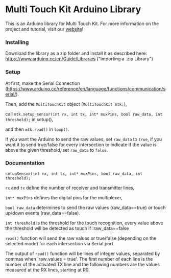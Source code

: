 # Multi Touch Kit Arduino Library

This is an Arduino library for Multi Touch Kit.
For more information on the project and tutorial, visit our [website](https://hci.cs.uni-saarland.de/multi-touch-kit/)!

### Installing

Download the library as a zip folder and install it as described here: 
https://www.arduino.cc/en/Guide/Libraries ("Importing a .zip Library")

### Setup

At first, make the Serial Connection (https://www.arduino.cc/reference/en/language/functions/communication/serial/).

Then, add the `MultiTouchKit` object (`MultiTouchKit mtk;`),

call `mtk.setup_sensor(int rx, int tx, int* muxPins, bool raw_data, int threshold);` in setup(),

and then `mtk.read()` in `loop()`.

If you want the Arduino to send the raw values, set `raw_data` to `true`, if you want it to send true/false for every intersection to indicate if the value is above the given threshold, set `raw_data` to `false`.


### Documentation

`setupSensor(int rx, int tx, int* muxPins, bool raw_data, int threshold);`

`rx` and `tx` define the number of receiver and transmitter lines,

`int* muxPins` defines the digital pins for the multiplexer,

`bool raw_data` determines to send the raw values (raw_data==true) or touch up/down events (raw_data==false).

`int threshold` is the threshold for the touch recognition, every value above the threshold will be detected as touch if :raw_data==false

`read()` function will send the raw values or true/false (depending on the selected mode) for each intersection via Serial port.

The output of `read()` function will be lines of integer values, separated by commas when 'raw_values = true'. The first number of each line is the number of the activated TX line and the following numbers are the values measured at the RX lines, starting at R0.

